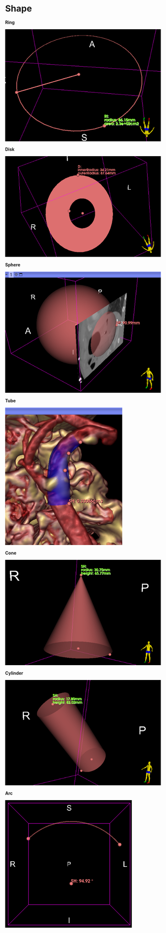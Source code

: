 # Shape

**Ring**

![Ring](Ring_0.png)

**Disk**

![Disk](Disk_0.png)

**Sphere**

![Sphere](Sphere_0.png)

**Tube**

![Tube](Tube_0.png)

**Cone**

![Cone](Cone_0.png)

**Cylinder**

![Cylinder](Cylinder_0.png)

**Arc**

![Arc](Arc_0.png)










